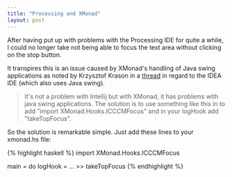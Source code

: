 ```yaml
---
title: "Processing and XMonad"
layout: post
---
```


After having put up with problems with the Processing IDE for quite a
while, I could no longer take not being able to focus the text area
without clicking on the stop button.

It transpires this is an issue caused by XMonad's handling of Java swing
applications as noted by Krzysztof Krason in a [thread](http://youtrack.jetbrains.com/issue/IDEA-65637)
in regard to the IDEA IDE (which also uses Java swing).

> It's not a problem with Intellij but with XMonad, it has problems with
> java swing applications.
> The solution is to use something like this in to add "import
> XMonad.Hooks.ICCCMFocus" and in your logHook add "takeTopFocus".

So the solution is remarkable simple. Just add these lines to your
xmonad.hs file:

{% highlight haskell %}
import XMonad.Hooks.ICCCMFocus

main = do
logHook = ... &gt;&gt; takeTopFocus 
{% endhighlight %}
